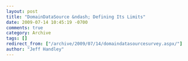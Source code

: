 ```yaml
---
layout: post
title: "DomainDataSource &ndash; Defining Its Limits"
date: 2009-07-14 10:45:19 -0700
comments: true
category: Archive
tags: []
redirect_from: ["/archive/2009/07/14/domaindatasourcesurvey.aspx/"]
author: "Jeff Handley"
---
```


